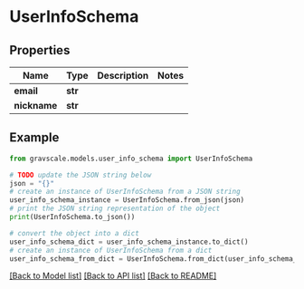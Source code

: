 # UserInfoSchema


## Properties

Name | Type | Description | Notes
------------ | ------------- | ------------- | -------------
**email** | **str** |  | 
**nickname** | **str** |  | 

## Example

```python
from gravscale.models.user_info_schema import UserInfoSchema

# TODO update the JSON string below
json = "{}"
# create an instance of UserInfoSchema from a JSON string
user_info_schema_instance = UserInfoSchema.from_json(json)
# print the JSON string representation of the object
print(UserInfoSchema.to_json())

# convert the object into a dict
user_info_schema_dict = user_info_schema_instance.to_dict()
# create an instance of UserInfoSchema from a dict
user_info_schema_from_dict = UserInfoSchema.from_dict(user_info_schema_dict)
```
[[Back to Model list]](../README.md#documentation-for-models) [[Back to API list]](../README.md#documentation-for-api-endpoints) [[Back to README]](../README.md)


